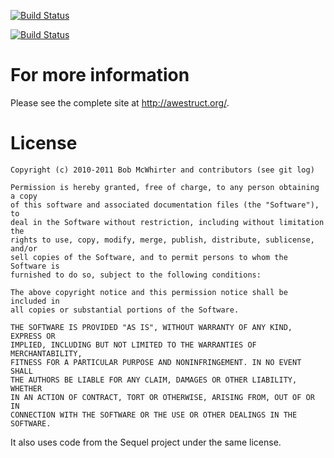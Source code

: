 [![Build Status](https://secure.travis-ci.org/awestruct/awestruct.png)](http://travis-ci.org/awestruct/awestruct)

[![Build Status](https://buildhive.cloudbees.com/job/awestruct/job/awestruct/badge/icon)](https://buildhive.cloudbees.com/job/awestruct/job/awestruct/)

# For more information

Please see the complete site at <http://awestruct.org/>.

# License

    Copyright (c) 2010-2011 Bob McWhirter and contributors (see git log)

    Permission is hereby granted, free of charge, to any person obtaining a copy
    of this software and associated documentation files (the "Software"), to
    deal in the Software without restriction, including without limitation the
    rights to use, copy, modify, merge, publish, distribute, sublicense, and/or
    sell copies of the Software, and to permit persons to whom the Software is
    furnished to do so, subject to the following conditions:
      
    The above copyright notice and this permission notice shall be included in
    all copies or substantial portions of the Software.
       
    THE SOFTWARE IS PROVIDED "AS IS", WITHOUT WARRANTY OF ANY KIND, EXPRESS OR
    IMPLIED, INCLUDING BUT NOT LIMITED TO THE WARRANTIES OF MERCHANTABILITY,
    FITNESS FOR A PARTICULAR PURPOSE AND NONINFRINGEMENT. IN NO EVENT SHALL
    THE AUTHORS BE LIABLE FOR ANY CLAIM, DAMAGES OR OTHER LIABILITY, WHETHER 
    IN AN ACTION OF CONTRACT, TORT OR OTHERWISE, ARISING FROM, OUT OF OR IN
    CONNECTION WITH THE SOFTWARE OR THE USE OR OTHER DEALINGS IN THE SOFTWARE.

It also uses code from the Sequel project under the same license. 

